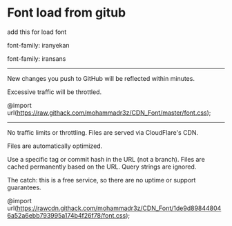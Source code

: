 # Font load from gitub
add this for load font

font-family: iranyekan

font-family: iransans

-----------------------------------------------------------------------------

New changes you push to GitHub will be reflected within minutes.

Excessive traffic will be throttled.

@import url(https://raw.githack.com/mohammadr3z/CDN_Font/master/font.css);

-----------------------------------------------------------------------------

No traffic limits or throttling. Files are served via CloudFlare's CDN.

Files are automatically optimized.

Use a specific tag or commit hash in the URL (not a branch). Files are cached permanently based on the URL. Query strings are ignored.

The catch: this is a free service, so there are no uptime or support guarantees.

@import url(https://rawcdn.githack.com/mohammadr3z/CDN_Font/1de9d898448046a52a6ebb793995a174b4f26f78/font.css);
